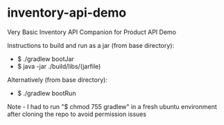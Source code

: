 # inventory-api-demo
Very Basic Inventory API Companion for Product API Demo

Instructions to build and run as a jar (from base directory):
  - $ ./gradlew bootJar
  - $ java -jar ./build/libs/(jarfile)

Alternatively (from base directory):
  - $ ./gradlew bootRun

Note - I had to run "$ chmod 755 gradlew" in a fresh ubuntu environment after cloning the repo to avoid permission issues
